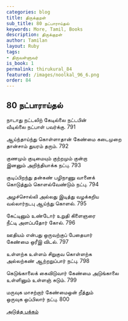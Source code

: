 ```yaml
---
categories: blog
title: திருக்குறள்
sub_title: 80 நட்பாராய்தல்
keywords: More, Tamil, Books
description: திருக்குறள்
author: Tamilan
layout: Ruby
tags:
- திருவள்ளுவர்
is_book: 1
permalink: thirukural_84
featured: /images/noolkal_96_6.png
order: 84
---
```

## 80 நட்பாராய்தல்

நாடாது நட்டலிற் கேடில்லை நட்டபின்  
வீடில்லை நட்பாள் பவர்க்கு. 791

ஆய்ந்தாய்ந்து கொள்ளாதான் கேண்மை கடைமுறை  
தான்சாம் துயரம் தரும். 792

குணமும் குடிமையும் குற்றமும் குன்றா  
இனனும் அறிந்தியாக்க நட்பு. 793

குடிப்பிறந்து தன்கண் பழிநாணு வானைக்  
கொடுத்தும் கொளல்வேண்டும் நட்பு. 794

அழச்சொல்லி அல்லது இடித்து வழக்கறிய  
வல்லார்நடபு ஆய்ந்து கொளல். 795

கேட்டினும் உண்டோர் உறுதி கிளைஞரை  
நீட்டி அளப்பதோர் கோல். 796

ஊதியம் என்பது ஒருவற்குப் பேதையார்  
கேண்மை ஒரீஇ விடல். 797

உள்ளற்க உள்ளம் சிறுகுவ கொள்ளற்க  
அல்லற்கண் ஆற்றறுப்பார் நட்பு. 798

கெடுங்காலைக் கைவிடுவார் கேண்மை அடுங்காலை  
உள்ளினும் உள்ளஞ் சுடும். 799

மருவுக மாசற்றார் கேண்மைஒன் றீத்தும்  
ஒருவுக ஒப்பிலார் நட்பு. 800

[அடுத்த பக்கம்](thirukural_85)